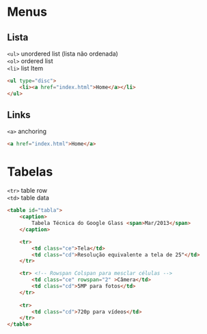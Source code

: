 # Menus

## Lista

`<ul>` unordered list (lista não ordenada)  
`<ol>` ordered list  
`<li>` list Item 

```html
<ul type="disc">
    <li><a href="index.html">Home</a></li>
</ul>
```

## Links

`<a>` anchoring
```html
<a href="index.html">Home</a>
```

# Tabelas

`<tr>` table row  
`<td>` table data

```html
<table id="tabla">
    <caption>
        Tabela Técnica do Google Glass <span>Mar/2013</span>
    </caption>

    <tr>
        <td class="ce">Tela</td>
        <td class="cd">Resolução equivalente a tela de 25"</td>
    </tr>

    <tr> <!-- Rowspan Colspan para mesclar células -->
        <td class="ce" rowspan="2" >Câmera</td>
        <td class="cd">5MP para fotos</td>
    </tr>
    
    <tr>
        <td class="cd">720p para vídeos</td>
    </tr>
</table>
```
